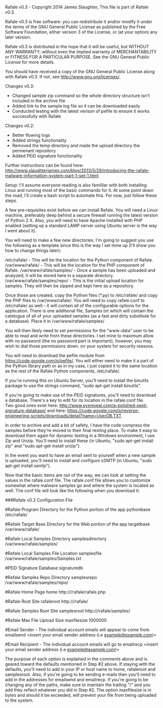 Rafale v0.3 - Copyright 2014 James Slaughter, This file is part of Rafale v0.3.

Rafale v0.3 is free software: you can redistribute it and/or modify it under the terms of the GNU General Public License as published by the Free Software Foundation, either version 3 of the License, 
or (at your option) any later version.

Rafale v0.3 is distributed in the hope that it will be useful, but WITHOUT ANY WARRANTY; without even the implied warranty of MERCHANTABILITY or FITNESS FOR A PARTICULAR PURPOSE. See the GNU General 
Public License for more details.

You should have received a copy of the GNU General Public License along with Rafale v0.3. If not, see http://www.gnu.org/licenses/.

Changes v0.3:
- Changed sample zip command so the whole directory structure isn't included in the archive file
- Added link to the sample log file so it can be downloaded easily
- Conducted testing with the latest verison of pefile to ensure it works successfully with Rafale

Changes v0.2:
- Better flowing logs
- Added strings functionality
- Removed the temp directory and made the upload directory the permenant repository
- Added PEiD signature functionality

Further instructions can be found here: http://www.slaughterjames.com/blog/2013/5/29/introducing-the-rafale-malware-information-system-part-1-set-1.html

Setup: I'll assume everyone reading is also familliar with both installing Linux and running most of the basic commands for it. At some point down the road, I'll create a bash script to automate this. 
For now, just follow these steps.

A few pre-requisites exist before we can install Rafale. You will need a Linux machine, preferably deep behind a secure firewall running the latest version of Python 2.X. Also, you will need to have Apache
installed with PHP enabled (setting up a standard LAMP server using Ubuntu server is the way I went about it).

You will need to make a few new directories. I'm going to suggest you use the following as a template since this is the way I set mine up (I'll show you how to change things later):

/etc/rafale/ - This will be the location for the Python component of Rafale.
/var/www/rafale/ - This will be the location for the PHP component of Rafale.
/var/www/rafale/samples/ - Once a sample has been uploaded and analyzed, it will be stored here in a separate directory.
/var/www/rafale/samples/repo/ - This is the initial upload location for samples.  They will then be zipped and kept here as a repository.

Once those are created, copy the Python files (*.py) to /etc/rafale/ and copy the PHP files to /var/www/rafale/. You will need to copy rafale.conf to /etc/rafale/ as well - it will contain all of the 
configurable options for the application. There is one additional file, Samples.txt which will contain the catelogue of all of your uploaded samples (as a fast and dirty substitute for a database). 
Place it in /var/www/rafale/samples/

You will then likely need to set permissions for the "www-data" user to be able to read and write from these directories. I set mine to maximum allow with no password (the no password part is important), 
however, you may wish to dial those permissions down. on your system for security reasons.

You will need to download the pefile module from https://code.google.com/p/pefile/. You will either need to make it a part of the Python library path or as in my case, I just copied it to the same location 
as the rest of the Rafale Python components, /etc/rafale/.

If you're running this on Ubuntu Server, you'll need to install the binutils package to use the strings command, "sudo apt-get install binutils".

If you're going to make use of the PEiD signatures, you'll need to download a database.  There's a key to edit for its location in the rafale.conf file.  
Two good ones exist here: http://www.sysreveal.com/a-polished-peid-signature-database/ 
and here: https://code.google.com/p/reverse-engineering-scripts/downloads/detail?name=UserDB.TXT

In order to archive and add a bit of safety, I have the code compress the samples before they're moved to their final resting place. To make it easy to download them 
again for dynamic testing in a Windows environment, I use Zip and Unzip. You'll need to install these (in Ubuntu, "sudo apt-get install zip" and "sudo apt-get install 
unzip").

In the event you want to have an email sent to yourself when a new sample is uploaded, you'll need to install and configure sSMTP 
(in Ubuntu, "sudo apt-get install ssmtp").

Now that the basic items are out of the way, we can look at setting the values in the rafale.conf file. The rafale.conf file allows you to customize somewhat where 
malware samples go and where the system is located as well. The conf file will look like the following when you download it:

###Rafale v0.2 Configuration File

#Rafale Program Directory for the Python portion of the app
pythonbase /etc/rafale/

#Rafale Target Base Directory for the Web portion of the app
targetbase /var/www/rafale/

#Rafale Local Samples Directory
samplesdirectory /var/www/rafale/samples/

#Rafale Local Samples File Location
samplesfile /var/www/rafale/samples/Samples.txt

#PEiD Signature Database
signaturedb <signature db>

#Rafale Samples Repo Directory
samplesrepo /var/www/rafale/samples/repo/

#Rafale Home Page
home http://<insert your IP here>/rafale/rafale.php

#Rafale Root Site
rafaleroot http://<insert your IP here>/rafale/

#Rafale Samples Root Site
samplesroot http://<insert your IP here>/rafale/samples/

#Rafale Max File Upload Size
maxfilesize 1000000

#Email Sender - The individual account emails will appear to come from
emailsend <insert your email sender address (i.e example@example.com)>

#Email Recipient - The individual account emails will go to 
emailrecp <insert your email sender address (i.e example@example.com)>

The purpose of each option is explained in the comments above and is geared toward the defaults mentioned in Step #2 above. If staying with the defaults, you'll need to 
add in your IP or host name to home, rafaleroot and samplesroot. Also, if you're going to be sending e-mails then you'll need to add in the addresses for emailsend and 
emailrecp. If you're going to be changing any of the paths, make sure to maintain the trailing "/" and you add they reflect whatever you did in Step #2. The option 
maxfilesize is in bytes and should it be exceeded, will prevent your file from being uploaded to the system.
